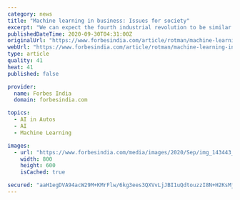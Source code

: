 ```yaml
---
category: news
title: "Machine learning in business: Issues for society"
excerpt: "We can expect the fourth industrial revolution to be similar to the third in that many individuals will have to learn new skills related to the use of artificial intelligence. We are now reaching ..."
publishedDateTime: 2020-09-30T04:31:00Z
originalUrl: "https://www.forbesindia.com/article/rotman/machine-learning-in-business-issues-for-society/63033/1"
webUrl: "https://www.forbesindia.com/article/rotman/machine-learning-in-business-issues-for-society/63033/1"
type: article
quality: 41
heat: 41
published: false

provider:
  name: Forbes India
  domain: forbesindia.com

topics:
  - AI in Autos
  - AI
  - Machine Learning

images:
  - url: "https://www.forbesindia.com/media/images/2020/Sep/img_143443_machinelearnings.jpg"
    width: 800
    height: 600
    isCached: true

secured: "aaH1egDVA94acW29M+KMrFlw/6kg3ees3QXVvLjJBI1uQdtouzzI8N+H2KsMj2HEvn71Ngh8qpe4szfkPq9dHrRZ8GeSlxa3fWqXh+XAFZkxif5AU5YH0XOvd8unXhO60kLT4F7s09p5A80D46BLuU2/+NqsPZGZFTf4Unl+ITcK5IFuyBe1SkAuoywqaXCTYCiuyIVZNhYK4mue+cMGjiG8egK5jhnBFt4DK4fcOXGSb1DRbrU5vbGJsc6EyG+JcjTJ+OlCZyini4ty3KBmE9gdpfVqJIufquRMdftB7LxYR3GhRdnfUj5PRIlhkUM9aMa0nvlbUH9DbS8boFppHs/oI0KxLTg+HQqNwtBYC2Y=;x6zKAx17uyOqtdvG0Bo1Cw=="
---
```


